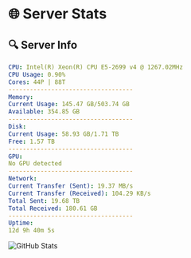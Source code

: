 # 🌐 Server Stats
## 🔍 Server Info
```yaml
CPU: Intel(R) Xeon(R) CPU E5-2699 v4 @ 1267.02MHz
CPU Usage: 0.90%
Cores: 44P | 88T
-----------------------------------
Memory:
Current Usage: 145.47 GB/503.74 GB
Available: 354.85 GB
-----------------------------------
Disk:
Current Usage: 58.93 GB/1.71 TB
Free: 1.57 TB
-----------------------------------
GPU:
No GPU detected
-----------------------------------
Network:
Current Transfer (Sent): 19.37 MB/s
Current Transfer (Received): 104.29 KB/s
Total Sent: 19.68 TB
Total Received: 180.61 GB
-----------------------------------
Uptime:
12d 9h 40m 5s
```
![GitHub Stats](https://img.shields.io/badge/Updated-2025-03-20_07:02:54-blue)